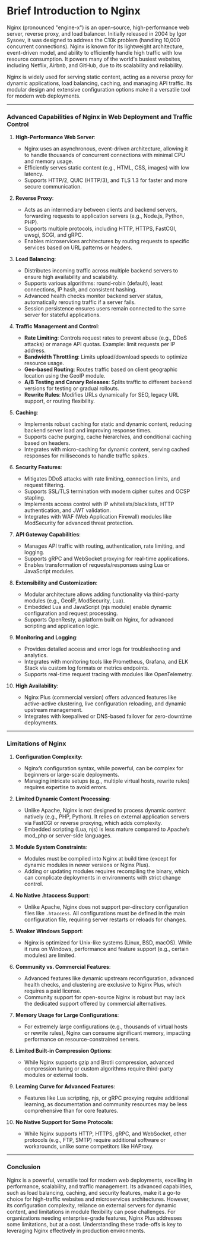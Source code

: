 
# Brief Introduction to Nginx
Nginx (pronounced "engine-x") is an open-source, high-performance web server, reverse proxy, and load balancer. Initially released in 2004 by Igor Sysoev, it was designed to address the C10k problem (handling 10,000 concurrent connections). Nginx is known for its lightweight architecture, event-driven model, and ability to efficiently handle high traffic with low resource consumption. It powers many of the world's busiest websites, including Netflix, Airbnb, and GitHub, due to its scalability and reliability.

Nginx is widely used for serving static content, acting as a reverse proxy for dynamic applications, load balancing, caching, and managing API traffic. Its modular design and extensive configuration options make it a versatile tool for modern web deployments.

---

### Advanced Capabilities of Nginx in Web Deployment and Traffic Control

1. **High-Performance Web Server**:
   - Nginx uses an asynchronous, event-driven architecture, allowing it to handle thousands of concurrent connections with minimal CPU and memory usage.
   - Efficiently serves static content (e.g., HTML, CSS, images) with low latency.
   - Supports HTTP/2, QUIC (HTTP/3), and TLS 1.3 for faster and more secure communication.

2. **Reverse Proxy**:
   - Acts as an intermediary between clients and backend servers, forwarding requests to application servers (e.g., Node.js, Python, PHP).
   - Supports multiple protocols, including HTTP, HTTPS, FastCGI, uwsgi, SCGI, and gRPC.
   - Enables microservices architectures by routing requests to specific services based on URL patterns or headers.

3. **Load Balancing**:
   - Distributes incoming traffic across multiple backend servers to ensure high availability and scalability.
   - Supports various algorithms: round-robin (default), least connections, IP hash, and consistent hashing.
   - Advanced health checks monitor backend server status, automatically rerouting traffic if a server fails.
   - Session persistence ensures users remain connected to the same server for stateful applications.

4. **Traffic Management and Control**:
   - **Rate Limiting**: Controls request rates to prevent abuse (e.g., DDoS attacks) or manage API quotas. Example: limit requests per IP address.
   - **Bandwidth Throttling**: Limits upload/download speeds to optimize resource usage.
   - **Geo-based Routing**: Routes traffic based on client geographic location using the GeoIP module.
   - **A/B Testing and Canary Releases**: Splits traffic to different backend versions for testing or gradual rollouts.
   - **Rewrite Rules**: Modifies URLs dynamically for SEO, legacy URL support, or routing flexibility.

5. **Caching**:
   - Implements robust caching for static and dynamic content, reducing backend server load and improving response times.
   - Supports cache purging, cache hierarchies, and conditional caching based on headers.
   - Integrates with micro-caching for dynamic content, serving cached responses for milliseconds to handle traffic spikes.

6. **Security Features**:
   - Mitigates DDoS attacks with rate limiting, connection limits, and request filtering.
   - Supports SSL/TLS termination with modern cipher suites and OCSP stapling.
   - Implements access control with IP whitelists/blacklists, HTTP authentication, and JWT validation.
   - Integrates with WAF (Web Application Firewall) modules like ModSecurity for advanced threat protection.

7. **API Gateway Capabilities**:
   - Manages API traffic with routing, authentication, rate limiting, and logging.
   - Supports gRPC and WebSocket proxying for real-time applications.
   - Enables transformation of requests/responses using Lua or JavaScript modules.

8. **Extensibility and Customization**:
   - Modular architecture allows adding functionality via third-party modules (e.g., GeoIP, ModSecurity, Lua).
   - Embedded Lua and JavaScript (njs module) enable dynamic configuration and request processing.
   - Supports OpenResty, a platform built on Nginx, for advanced scripting and application logic.

9. **Monitoring and Logging**:
   - Provides detailed access and error logs for troubleshooting and analytics.
   - Integrates with monitoring tools like Prometheus, Grafana, and ELK Stack via custom log formats or metrics endpoints.
   - Supports real-time request tracing with modules like OpenTelemetry.

10. **High Availability**:
    - Nginx Plus (commercial version) offers advanced features like active-active clustering, live configuration reloading, and dynamic upstream management.
    - Integrates with keepalived or DNS-based failover for zero-downtime deployments.

---

### Limitations of Nginx

1. **Configuration Complexity**:
   - Nginx’s configuration syntax, while powerful, can be complex for beginners or large-scale deployments.
   - Managing intricate setups (e.g., multiple virtual hosts, rewrite rules) requires expertise to avoid errors.

2. **Limited Dynamic Content Processing**:
   - Unlike Apache, Nginx is not designed to process dynamic content natively (e.g., PHP, Python). It relies on external application servers via FastCGI or reverse proxying, which adds complexity.
   - Embedded scripting (Lua, njs) is less mature compared to Apache’s mod_php or server-side languages.

3. **Module System Constraints**:
   - Modules must be compiled into Nginx at build time (except for dynamic modules in newer versions or Nginx Plus).
   - Adding or updating modules requires recompiling the binary, which can complicate deployments in environments with strict change control.

4. **No Native .htaccess Support**:
   - Unlike Apache, Nginx does not support per-directory configuration files like `.htaccess`. All configurations must be defined in the main configuration file, requiring server restarts or reloads for changes.

5. **Weaker Windows Support**:
   - Nginx is optimized for Unix-like systems (Linux, BSD, macOS). While it runs on Windows, performance and feature support (e.g., certain modules) are limited.

6. **Community vs. Commercial Features**:
   - Advanced features like dynamic upstream reconfiguration, advanced health checks, and clustering are exclusive to Nginx Plus, which requires a paid license.
   - Community support for open-source Nginx is robust but may lack the dedicated support offered by commercial alternatives.

7. **Memory Usage for Large Configurations**:
   - For extremely large configurations (e.g., thousands of virtual hosts or rewrite rules), Nginx can consume significant memory, impacting performance on resource-constrained servers.

8. **Limited Built-in Compression Options**:
   - While Nginx supports gzip and Brotli compression, advanced compression tuning or custom algorithms require third-party modules or external tools.

9. **Learning Curve for Advanced Features**:
   - Features like Lua scripting, njs, or gRPC proxying require additional learning, as documentation and community resources may be less comprehensive than for core features.

10. **No Native Support for Some Protocols**:
    - While Nginx supports HTTP, HTTPS, gRPC, and WebSocket, other protocols (e.g., FTP, SMTP) require additional software or workarounds, unlike some competitors like HAProxy.

---

### Conclusion
Nginx is a powerful, versatile tool for modern web deployments, excelling in performance, scalability, and traffic management. Its advanced capabilities, such as load balancing, caching, and security features, make it a go-to choice for high-traffic websites and microservices architectures. However, its configuration complexity, reliance on external servers for dynamic content, and limitations in module flexibility can pose challenges. For organizations needing enterprise-grade features, Nginx Plus addresses some limitations, but at a cost. Understanding these trade-offs is key to leveraging Nginx effectively in production environments.